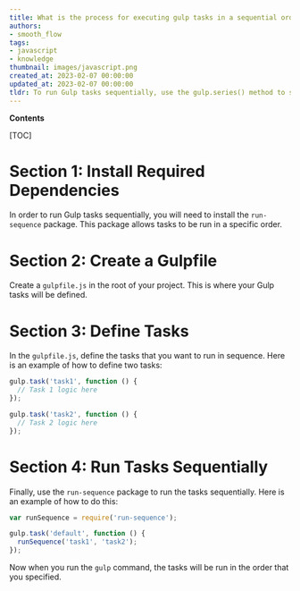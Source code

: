 ```yaml
---
title: What is the process for executing gulp tasks in a sequential order?
authors:
- smooth_flow
tags:
- javascript
- knowledge
thumbnail: images/javascript.png
created_at: 2023-02-07 00:00:00
updated_at: 2023-02-07 00:00:00
tldr: To run Gulp tasks sequentially, use the gulp.series() method to specify the order of the tasks.
---
```


**Contents**

[TOC]

# Section 1: Install Required Dependencies

In order to run Gulp tasks sequentially, you will need to install the `run-sequence` package. This package allows tasks to be run in a specific order.

# Section 2: Create a Gulpfile

Create a `gulpfile.js` in the root of your project. This is where your Gulp tasks will be defined.

# Section 3: Define Tasks

In the `gulpfile.js`, define the tasks that you want to run in sequence. Here is an example of how to define two tasks:

```javascript
gulp.task('task1', function () {
  // Task 1 logic here
});

gulp.task('task2', function () {
  // Task 2 logic here
});
```

# Section 4: Run Tasks Sequentially

Finally, use the `run-sequence` package to run the tasks sequentially. Here is an example of how to do this:

```javascript
var runSequence = require('run-sequence');

gulp.task('default', function () {
  runSequence('task1', 'task2');
});
```

Now when you run the `gulp` command, the tasks will be run in the order that you specified.
